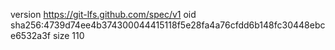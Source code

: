 version https://git-lfs.github.com/spec/v1
oid sha256:4739d74ee4b374300044415118f5e28fa4a76cfdd6b148fc30448ebce6532a3f
size 110
